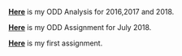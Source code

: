 
**[Here](odd_all_analysis.html)** is my ODD Analysis for 2016,2017 and 2018.

**[Here](Odd_Assignment.html)** is my ODD Assignment for July 2018.


**[Here](BDA503_HW1.html)** is my first assignment. 

